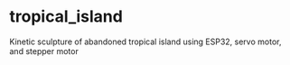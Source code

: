 # tropical_island
 Kinetic sculpture of abandoned tropical island using ESP32, servo motor, and stepper motor
